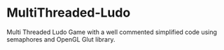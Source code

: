 # MultiThreaded-Ludo
Multi Threaded Ludo Game with a well commented simplified code using semaphores and OpenGL Glut library.
